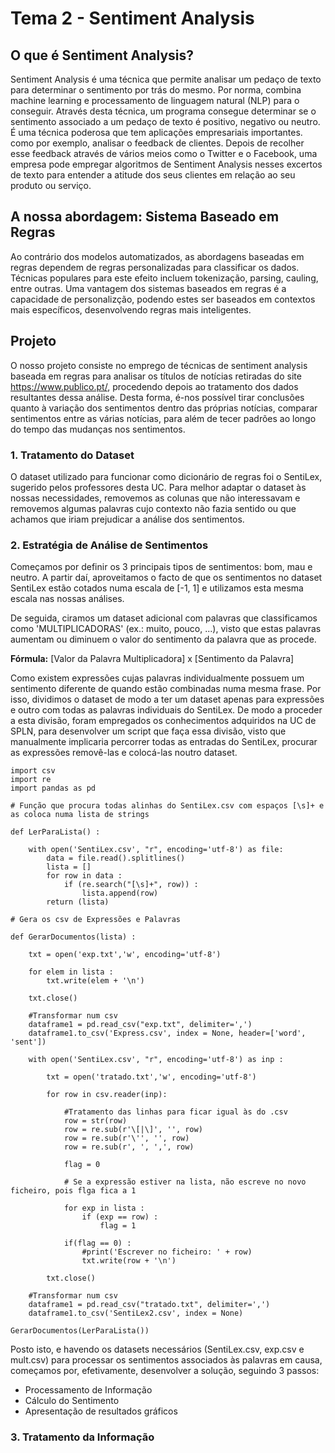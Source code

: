 # Tema 2 - Sentiment Analysis

## O que é Sentiment Analysis? 

Sentiment Analysis é uma técnica que permite analisar um pedaço de texto para determinar o sentimento por trás do mesmo. Por norma, combina machine learning e processamento de linguagem natural (NLP) para o conseguir. Através desta técnica, um programa consegue determinar se o sentimento associado a um pedaço de texto é positivo, negativo ou neutro. É uma técnica poderosa que tem aplicações empresariais importantes. como por exemplo, analisar o feedback de clientes. Depois de recolher esse feedback através de vários meios como o Twitter e o Facebook, uma empresa pode empregar algoritmos de Sentiment Analysis nesses excertos de texto para entender a atitude dos seus clientes em relação ao seu produto ou serviço.

## A nossa abordagem: Sistema Baseado em Regras

Ao contrário dos modelos automatizados, as abordagens baseadas em regras dependem de regras personalizadas para classificar os dados. Técnicas populares para este efeito incluem tokenização, parsing, cauling, entre outras. Uma vantagem dos sistemas baseados em regras é a capacidade de personalizção, podendo estes ser baseados em contextos mais específicos, desenvolvendo regras mais inteligentes.

## Projeto

O nosso projeto consiste no emprego de técnicas de sentiment analysis baseada em regras para analisar os títulos de notícias retiradas do site https://www.publico.pt/, procedendo depois ao tratamento dos dados resultantes dessa análise. Desta forma, é-nos possível tirar conclusões quanto à variação dos sentimentos dentro das próprias notícias, comparar sentimentos entre as várias notícias, para além de tecer padrões ao longo do tempo das mudanças nos sentimentos.

### 1. Tratamento do Dataset

O dataset utilizado para funcionar como dicionário de regras foi o SentiLex, sugerido pelos professores desta UC.
Para melhor adaptar o dataset às nossas necessidades, removemos as colunas que não interessavam e removemos algumas palavras cujo contexto não fazia sentido ou que achamos que iriam prejudicar a análise dos sentimentos.

### 2. Estratégia de Análise de Sentimentos

Começamos por definir os 3 principais tipos de sentimentos: bom, mau e neutro. A partir daí, aproveitamos o facto de que os sentimentos no dataset SentiLex estão cotados numa escala de [-1, 1] e utilizamos esta mesma escala nas nossas análises.

De seguida, ciramos um dataset adicional com palavras que classificamos como 'MULTIPLICADORAS' (ex.: muito, pouco, ...), visto que estas palavras aumentam ou diminuem o valor do sentimento da palavra que as procede.

**Fórmula:** [Valor da Palavra Multiplicadora] x [Sentimento da Palavra]

Como existem expressões cujas palavras individualmente possuem um sentimento diferente de quando estão combinadas numa mesma frase. Por isso, dividimos o dataset de modo a ter um dataset apenas para expressões e outro com todas as palavras individuais do SentiLex.
De modo a proceder a esta divisão, foram empregados os conhecimentos adquiridos na UC de SPLN, para desenvolver um script que faça essa divisão, visto que manualmente implicaria percorrer todas as entradas do SentiLex, procurar as expressões removê-las e colocá-las noutro dataset.

```
import csv
import re
import pandas as pd

# Função que procura todas alinhas do SentiLex.csv com espaços [\s]+ e as coloca numa lista de strings

def LerParaLista() :

    with open('SentiLex.csv', "r", encoding='utf-8') as file:
        data = file.read().splitlines()
        lista = []
        for row in data :
            if (re.search("[\s]+", row)) :
                lista.append(row)
        return (lista)

# Gera os csv de Expressões e Palavras

def GerarDocumentos(lista) :

    txt = open('exp.txt','w', encoding='utf-8')

    for elem in lista :    
        txt.write(elem + '\n')

    txt.close()

    #Transformar num csv
    dataframe1 = pd.read_csv("exp.txt", delimiter=',') 
    dataframe1.to_csv('Express.csv', index = None, header=['word', 'sent'])

    with open('SentiLex.csv', "r", encoding='utf-8') as inp :

        txt = open('tratado.txt','w', encoding='utf-8')
        
        for row in csv.reader(inp):
            
            #Tratamento das linhas para ficar igual às do .csv
            row = str(row)
            row = re.sub(r'\[|\]', '', row)
            row = re.sub(r'\'', '', row)
            row = re.sub(r', ', ',', row)

            flag = 0
            
            # Se a expressão estiver na lista, não escreve no novo ficheiro, pois flga fica a 1
            
            for exp in lista :
                if (exp == row) :
                    flag = 1

            if(flag == 0) :
                #print('Escrever no ficheiro: ' + row)
                txt.write(row + '\n')

        txt.close()

    #Transformar num csv
    dataframe1 = pd.read_csv("tratado.txt", delimiter=',') 
    dataframe1.to_csv('SentiLex2.csv', index = None)

GerarDocumentos(LerParaLista())
```


Posto isto, e havendo os datasets necessários (SentiLex.csv, exp.csv e mult.csv) para processar os sentimentos associados às palavras em causa, começamos por, efetivamente, desenvolver a solução, seguindo 3 passos:
* Processamento de Informação
* Cálculo do Sentimento 
* Apresentação de resultados gráficos


### 3. Tratamento da Informação

